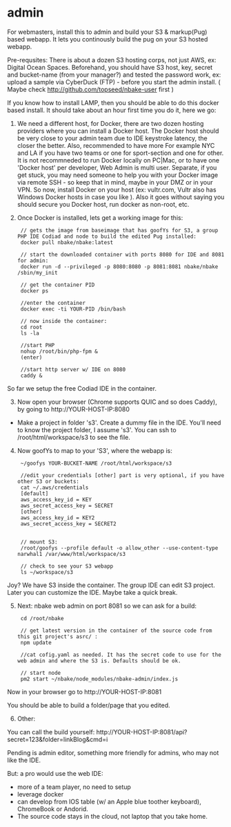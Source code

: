 # admin

For webmasters, install this to admin and build your S3 & markup(Pug) based webapp.  It lets you continously build the pug on your S3 hosted webapp.

Pre-requsites: There is about a dozen S3 hosting corps, not just AWS, ex: Digital Ocean Spaces.
Beforehand, you should have S3 host, key, secret and bucket-name (from your manager?) and tested
the password work, ex: upload a sample via CyberDuck (FTP) - before you start the admin install.
( Maybe check http://github.com/topseed/nbake-user first )

If you know how to install LAMP, then you should be able to do this docker based install. It should take about an hour first time you do it, here we go:

1. We need a different host, for Docker, there are two dozen hosting providers where you can install a Docker host.
The Docker host should be very close to your admin team due to IDE keystroke latency, the closer the better. Also, recommended to have more  For example NYC and LA if you have two teams or one for sport-section and one for other.
It is not recommneded to run Docker locally on PC|Mac, or to have one 'Docker host' per developer, Web Admin is multi user. Separate, if you get stuck, you may need
someone to help you with your Docker image via remote SSH - so keep that in mind, maybe in your DMZ or in your VPN.
So now, install Docker on your host (ex: vultr.com, Vultr also has Windows Docker hosts in case you like ). Also it goes without saying you should secure you Docker host, run docker as non-root, etc.

2. Once Docker is installed, lets get a working image for this:

		// gets the image from baseimage that has goofYs for S3, a group PHP IDE Codiad and node to build the edited Pug installed:
		docker pull nbake/nbake:latest

		// start the downloaded container with ports 8080 for IDE and 8081 for admin:
		docker run -d --privileged -p 8080:8080 -p 8081:8081 nbake/nbake /sbin/my_init

		// get the container PID
		docker ps

		//enter the container
		docker exec -ti YOUR-PID /bin/bash

		// now inside the container:
		cd root
		ls -la

		//start PHP
		nohup /root/bin/php-fpm &
		(enter)

		//start http server w/ IDE on 8080
		caddy &

So far we setup the free Codiad IDE in the container.

3. Now open your browser (Chrome supports QUIC and so does Caddy), by going to http://YOUR-HOST-IP:8080

- Make a project in folder 's3'. Create a dummy file in the IDE.
You'll need to know the project folder, I assume 's3'. You can ssh to /root/html/workspace/s3
to see the file.

4. Now goofYs to map to your 'S3', where the webapp is:

		~/goofys YOUR-BUCKET-NAME /root/html/workspace/s3

		//edit your credentials [other] part is very optional, if you have other S3 or buckets:
		cat ~/.aws/credentials
		[default]
		aws_access_key_id = KEY
		aws_secret_access_key = SECRET
		[other]
		aws_access_key_id = KEY2
		aws_secret_access_key = SECRET2


		// mount S3:
		/root/goofys --profile default -o allow_other --use-content-type narwhal1 /var/www/html/workspace/s3

		// check to see your S3 webapp
		ls ~/workspace/s3

Joy? We have S3 inside the container. The group IDE can edit S3 project. Later you can customize the IDE.
Maybe take a quick break.

5. Next: nbake web admin on port 8081 so we can ask for a build:

		cd /root/nbake

		// get latest version in the container of the source code from this git project's asrc/ :
		npm update

		//cat cofig.yaml as needed. It has the secret code to use for the web admin and where the S3 is. Defaults should be ok.

		// start node
		pm2 start ~/nbake/node_modules/nbake-admin/index.js

Now in your browser go to http://YOUR-HOST-IP:8081

You should be able to build a folder/page that you edited.

6. Other:

You can call the build yourself: http://YOUR-HOST-IP:8081/api?secret=123&folder=linkBlog&cmd=i

Pending is admin editor, something more friendly for admins, who may not like the IDE.

But: a pro would use the web IDE:
- more of a team player, no need to setup
- leverage docker
- can develop from IOS table (w/ an Apple blue toother keyboard), ChromeBook or Andorid.
- The source code stays in the cloud, not laptop that you take home.








